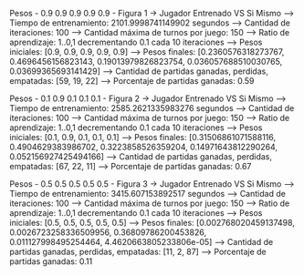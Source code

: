 Pesos - 0.9 0.9 0.9 0.9 0.9 - Figura 1
-> Jugador Entrenado VS Si Mismo
--> Tiempo de entrenamiento: 2101.9998741149902 segundos
--> Cantidad de iteraciones: 100
--> Cantidad máxima de turnos por juego: 150
--> Ratio de aprendizaje: 1..0,1 decrementando 0.1 cada 10 iteraciones
--> Pesos iniciales: [0.9, 0.9, 0.9, 0.9, 0.9]
--> Pesos finales: [0.2360576318273767, 0.4696456156823143, 0.19013979826823754, 0.036057688510030765, 0.03699365693141429]
--> Cantidad de partidas ganadas, perdidas, empatadas: [59, 19, 22]
--> Porcentaje de partidas ganadas: 0.59

Pesos - 0.1 0.9 0.1 0.1 0.1 - Figura 2
-> Jugador Entrenado VS Si Mismo
--> Tiempo de entrenamiento: 2585.2621335983276 segundos
--> Cantidad de iteraciones: 100
--> Cantidad máxima de turnos por juego: 150
--> Ratio de aprendizaje: 1..0,1 decrementando 0.1 cada 10 iteraciones
--> Pesos iniciales: [0.1, 0.9, 0.1, 0.1, 0.1]
--> Pesos finales: [0.31506861071588116, 0.4904629383986702, 0.3223858526359204, 0.14971643812290264, 0.052156927425494166]
--> Cantidad de partidas ganadas, perdidas, empatadas: [67, 22, 11]
--> Porcentaje de partidas ganadas: 0.67

Pesos - 0.5 0.5 0.5 0.5 0.5 - Figura 3
-> Jugador Entrenado VS Si Mismo
--> Tiempo de entrenamiento: 3415.607153892517 segundos
--> Cantidad de iteraciones: 100
--> Cantidad máxima de turnos por juego: 150
--> Ratio de aprendizaje: 1..0,1 decrementando 0.1 cada 10 iteraciones
--> Pesos iniciales: [0.5, 0.5, 0.5, 0.5, 0.5]
--> Pesos finales: [0.002768020459137498, 0.0026723258336509956, 0.36809786200453826, 0.011127998495254464, 4.4620663805233806e-05]
--> Cantidad de partidas ganadas, perdidas, empatadas: [11, 2, 87]
--> Porcentaje de partidas ganadas: 0.11

